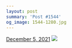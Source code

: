 ```yaml
---
layout: post
summary: 'Post #1544'
og_image: 1544-1280.jpg
---
```


<p>
  <time>
    <a href="/1544">December 5, 2021</a>
  </time>
  <a href="/1544">
    <img src="{{ site.assets_url }}/1544-640.jpg" srcset="{{ site.assets_url }}/1544-320.jpg 320w, {{ site.assets_url }}/1544-640.jpg 640w, {{ site.assets_url }}/1544-960.jpg 960w, {{ site.assets_url }}/1544-1280.jpg 1280w" sizes="(min-width: 700px) 50vw, calc(100vw - 2rem)" />
  </a>
</p>
